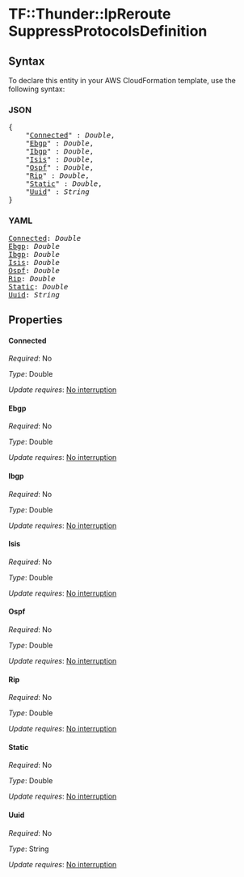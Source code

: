 # TF::Thunder::IpReroute SuppressProtocolsDefinition

## Syntax

To declare this entity in your AWS CloudFormation template, use the following syntax:

### JSON

<pre>
{
    "<a href="#connected" title="Connected">Connected</a>" : <i>Double</i>,
    "<a href="#ebgp" title="Ebgp">Ebgp</a>" : <i>Double</i>,
    "<a href="#ibgp" title="Ibgp">Ibgp</a>" : <i>Double</i>,
    "<a href="#isis" title="Isis">Isis</a>" : <i>Double</i>,
    "<a href="#ospf" title="Ospf">Ospf</a>" : <i>Double</i>,
    "<a href="#rip" title="Rip">Rip</a>" : <i>Double</i>,
    "<a href="#static" title="Static">Static</a>" : <i>Double</i>,
    "<a href="#uuid" title="Uuid">Uuid</a>" : <i>String</i>
}
</pre>

### YAML

<pre>
<a href="#connected" title="Connected">Connected</a>: <i>Double</i>
<a href="#ebgp" title="Ebgp">Ebgp</a>: <i>Double</i>
<a href="#ibgp" title="Ibgp">Ibgp</a>: <i>Double</i>
<a href="#isis" title="Isis">Isis</a>: <i>Double</i>
<a href="#ospf" title="Ospf">Ospf</a>: <i>Double</i>
<a href="#rip" title="Rip">Rip</a>: <i>Double</i>
<a href="#static" title="Static">Static</a>: <i>Double</i>
<a href="#uuid" title="Uuid">Uuid</a>: <i>String</i>
</pre>

## Properties

#### Connected

_Required_: No

_Type_: Double

_Update requires_: [No interruption](https://docs.aws.amazon.com/AWSCloudFormation/latest/UserGuide/using-cfn-updating-stacks-update-behaviors.html#update-no-interrupt)

#### Ebgp

_Required_: No

_Type_: Double

_Update requires_: [No interruption](https://docs.aws.amazon.com/AWSCloudFormation/latest/UserGuide/using-cfn-updating-stacks-update-behaviors.html#update-no-interrupt)

#### Ibgp

_Required_: No

_Type_: Double

_Update requires_: [No interruption](https://docs.aws.amazon.com/AWSCloudFormation/latest/UserGuide/using-cfn-updating-stacks-update-behaviors.html#update-no-interrupt)

#### Isis

_Required_: No

_Type_: Double

_Update requires_: [No interruption](https://docs.aws.amazon.com/AWSCloudFormation/latest/UserGuide/using-cfn-updating-stacks-update-behaviors.html#update-no-interrupt)

#### Ospf

_Required_: No

_Type_: Double

_Update requires_: [No interruption](https://docs.aws.amazon.com/AWSCloudFormation/latest/UserGuide/using-cfn-updating-stacks-update-behaviors.html#update-no-interrupt)

#### Rip

_Required_: No

_Type_: Double

_Update requires_: [No interruption](https://docs.aws.amazon.com/AWSCloudFormation/latest/UserGuide/using-cfn-updating-stacks-update-behaviors.html#update-no-interrupt)

#### Static

_Required_: No

_Type_: Double

_Update requires_: [No interruption](https://docs.aws.amazon.com/AWSCloudFormation/latest/UserGuide/using-cfn-updating-stacks-update-behaviors.html#update-no-interrupt)

#### Uuid

_Required_: No

_Type_: String

_Update requires_: [No interruption](https://docs.aws.amazon.com/AWSCloudFormation/latest/UserGuide/using-cfn-updating-stacks-update-behaviors.html#update-no-interrupt)


